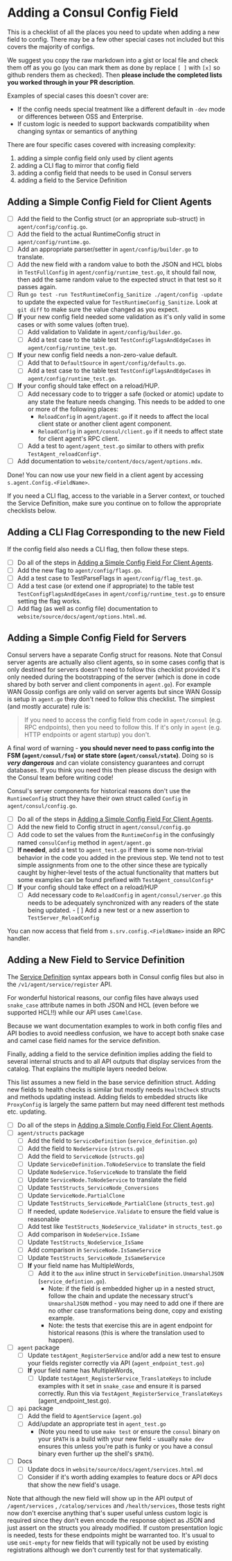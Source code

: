 # Adding a Consul Config Field

This is a checklist of all the places you need to update when adding a new field
to config. There may be a few other special cases not included but this covers
the majority of configs.

We suggest you copy the raw markdown into a gist or local file and check them
off as you go (you can mark them as done by replace `[ ]` with `[x]` so github
renders them as checked). Then **please include the completed lists you worked
through in your PR description**.

Examples of special cases this doesn't cover are:
 - If the config needs special treatment like a different default in `-dev` mode
   or differences between OSS and Enterprise.
 - If custom logic is needed to support backwards compatibility when changing
   syntax or semantics of anything

There are four specific cases covered with increasing complexity:
 1. adding a simple config field only used by client agents
 1. adding a CLI flag to mirror that config field
 1. adding a config field that needs to be used in Consul servers
 1. adding a field to the Service Definition

## Adding a Simple Config Field for Client Agents

 - [ ] Add the field to the Config struct (or an appropriate sub-struct) in
   `agent/config/config.go`.
 - [ ] Add the field to the actual RuntimeConfig struct in
   `agent/config/runtime.go`.
 - [ ] Add an appropriate parser/setter in `agent/config/builder.go` to
   translate.
 - [ ] Add the new field with a random value to both the JSON and HCL blobs in
   `TestFullConfig` in `agent/config/runtime_test.go`, it should fail now, then
   add the same random value to the expected struct in that test so it passes
   again.
 - [ ] Run `go test -run TestRuntimeConfig_Sanitize ./agent/config -update` to update
   the expected value for `TestRuntimeConfig_Sanitize`. Look at `git diff` to
   make sure the value changed as you expect.
 - [ ] **If** your new config field needed some validation as it's only valid in
   some cases or with some values (often true).
      - [ ] Add validation to Validate in `agent/config/builder.go`.
      - [ ] Add a test case to the table test `TestConfigFlagsAndEdgeCases` in
        `agent/config/runtime_test.go`.
 - [ ] **If** your new config field needs a non-zero-value default.
      - [ ] Add that to `DefaultSource` in `agent/config/defaults.go`.
      - [ ] Add a test case to the table test `TestConfigFlagsAndEdgeCases` in
        `agent/config/runtime_test.go`.
 - [ ] **If** your config should take effect on a reload/HUP.
      - [ ] Add necessary code to to trigger a safe (locked or atomic) update to
        any state the feature needs changing. This needs to be added to one or
        more of the following places:
         - `ReloadConfig` in `agent/agent.go` if it needs to affect the local
           client state or another client agent component.
         - `ReloadConfig` in `agent/consul/client.go` if it needs to affect
           state for client agent's RPC client.
      - [ ] Add a test to `agent/agent_test.go` similar to others with prefix
        `TestAgent_reloadConfig*`.
 - [ ] Add documentation to `website/content/docs/agent/options.mdx`.

Done! You can now use your new field in a client agent by accessing
`s.agent.Config.<FieldName>`.

If you need a CLI flag, access to the variable in a Server context, or touched
the Service Definition, make sure you continue on to follow the appropriate
checklists below.

## Adding a CLI Flag Corresponding to the new Field
If the config field also needs a CLI flag, then follow these steps.

 - [ ] Do all of the steps in [Adding a Simple Config
   Field For Client Agents](#adding-a-simple-config-field-for-client-agents).
 - [ ] Add the new flag to `agent/config/flags.go`.
 - [ ] Add a test case to TestParseFlags in `agent/config/flag_test.go`.
 - [ ] Add a test case (or extend one if appropriate) to the table test
   `TestConfigFlagsAndEdgeCases` in `agent/config/runtime_test.go` to ensure setting the
   flag works.
 - [ ] Add flag (as well as config file) documentation to
   `website/source/docs/agent/options.html.md`.

## Adding a Simple Config Field for Servers
Consul servers have a separate Config struct for reasons. Note that Consul
server agents are actually also client agents, so in some cases config that is
only destined for servers doesn't need to follow this checklist provided it's
only needed during the bootstrapping of the server (which is done in code shared
by both server and client components in `agent.go`). For example WAN Gossip
configs are only valid on server agents but since WAN Gossip is setup in
`agent.go` they don't need to follow this checklist. The simplest (and mostly
accurate) rule is:

> If you need to access the config field from code in  `agent/consul` (e.g. RPC
> endpoints), then you need to follow this. If it's only in `agent` (e.g. HTTP
> endpoints or agent startup) you don't.

A final word of warning - **you should never need to pass config into the FSM
(`agent/consul/fsm`) or state store (`agent/consul/state`)**. Doing so is **_very
dangerous_** and can violate consistency guarantees and corrupt databases. If
you think you need this then please discuss the design with the Consul team
before writing code!

Consul's server components for historical reasons don't use the `RuntimeConfig`
struct they have their own struct called `Config` in `agent/consul/config.go`.

 - [ ] Do all of the steps in [Adding a Simple Config
   Field For Client Agents](#adding-a-simple-config-field-for-client-agents).
 - [ ] Add the new field to Config struct in `agent/consul/config.go`
 - [ ] Add code to set the values from the `RuntimeConfig` in the confusingly
   named `consulConfig` method in `agent/agent.go`
 - [ ] **If needed**, add a test to `agent_test.go` if there is some non-trivial
   behavior in the code you added in the previous step. We tend not to test
   simple assignments from one to the other since these are typically caught by
   higher-level tests of the actual functionality that matters but some examples
   can be found prefixed with `TestAgent_consulConfig*`
 - [ ] **If** your config should take effect on a reload/HUP
      - [ ] Add necessary code to `ReloadConfig` in `agent/consul/server.go` this
        needs to be adequately synchronized with any readers of the state being
        updated.
       - [ ] Add a new test or a new assertion to `TestServer_ReloadConfig`

You can now access that field from `s.srv.config.<FieldName>` inside an RPC
handler.

## Adding a New Field to Service Definition
The [Service Definition](https://www.consul.io/docs/agent/services.html) syntax
appears both in Consul config files but also in the `/v1/agent/service/register`
API.

For wonderful historical reasons, our config files have always used `snake_case`
attribute names in both JSON and HCL (even before we supported HCL!!) while our
API uses `CamelCase`.

Because we want documentation examples to work in both config files and API
bodies to avoid needless confusion, we have to accept both snake case and camel
case field names for the service definition.

Finally, adding a field to the service definition implies adding the field to
several internal structs and to all API outputs that display services from the
catalog. That explains the multiple layers needed below.

This list assumes a new field in the base service definition struct. Adding new
fields to health checks is similar but mostly needs `HealthCheck` structs and
methods updating instead. Adding fields to embedded structs like `ProxyConfig`
is largely the same pattern but may need different test methods etc. updating.

 - [ ] Do all of the steps in [Adding a Simple Config
   Field For Client Agents](#adding-a-simple-config-field-for-client-agents).
 - [ ] `agent/structs` package
      - [ ] Add the field to `ServiceDefinition` (`service_definition.go`)
      - [ ] Add the field to `NodeService` (`structs.go`)
      - [ ] Add the field to `ServiceNode` (`structs.go`)
      - [ ] Update `ServiceDefinition.ToNodeService` to translate the field
      - [ ] Update `NodeService.ToServiceNode` to translate the field
      - [ ] Update `ServiceNode.ToNodeService` to translate the field
      - [ ] Update `TestStructs_ServiceNode_Conversions`
      - [ ] Update `ServiceNode.PartialClone`
      - [ ] Update `TestStructs_ServiceNode_PartialClone` (`structs_test.go`)
      - [ ] If needed, update `NodeService.Validate` to ensure the field value is
        reasonable
      - [ ] Add test like `TestStructs_NodeService_Validate*` in
        `structs_test.go`
      - [ ] Add comparison in `NodeService.IsSame`
      - [ ] Update `TestStructs_NodeService_IsSame`
      - [ ] Add comparison in `ServiceNode.IsSameService`
      - [ ] Update `TestStructs_ServiceNode_IsSameService`
      - [ ] **If** your field name has MultipleWords,
          - [ ] Add it to the `aux` inline struct in
            `ServiceDefinition.UnmarshalJSON` (`service_defintion.go`). 
            - Note: if the field is embedded higher up in a nested struct,
              follow the chain and update the necessary struct's `UnmarshalJSON`
              method - you may need to add one if there are no other case
              transformations being done, copy and existing example. 
            - Note: the tests that exercise this are in agent endpoint for
              historical reasons (this is where the translation used to happen).
 - [ ] `agent` package
      - [ ] Update `testAgent_RegisterService` and/or add a new test to ensure
        your fields register correctly via API (`agent_endpoint_test.go`)
      - [ ] **If** your field name has MultipleWords,
          - [ ] Update `testAgent_RegisterService_TranslateKeys` to include
            examples with it set in `snake_case` and ensure it is parsed
            correctly. Run this via `TestAgent_RegisterService_TranslateKeys`
            (agent_endpoint_test.go).
 - [ ] `api` package
      - [ ] Add the field to `AgentService` (`agent.go`)
      - [ ] Add/update an appropriate test in `agent_test.go`
        - (Note you need to use `make test` or ensure the `consul` binary on
          your `$PATH` is a build with your new field - usually `make dev`
          ensures this unless you're path is funky or you have a consul binary
          even further up the shell's `$PATH`).
 - [ ] Docs
      - [ ] Update docs in `website/source/docs/agent/services.html.md`
      - [ ] Consider if it's worth adding examples to feature docs or API docs
        that show the new field's usage.

Note that although the new field will show up in the API output of
`/agent/services` , `/catalog/services` and `/health/services`, those tests
right now don't exercise anything that's super useful unless custom logic is
required since they don't even encode the response object as JSON and just
assert on the structs you already modified. If custom presentation logic is
needed, tests for these endpoints might be warranted too. It's usual to use
`omit-empty` for new fields that will typically not be used by existing
registrations although we don't currently test for that systematically.
